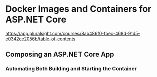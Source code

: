 # Docker Images and Containers for ASP.NET Core
https://app.pluralsight.com/courses/8ab486f0-fbec-468d-91d5-e0342ce2056b/table-of-contents

## Composing an ASP.NET Core App
### Automating Both Building and Starting the Container
